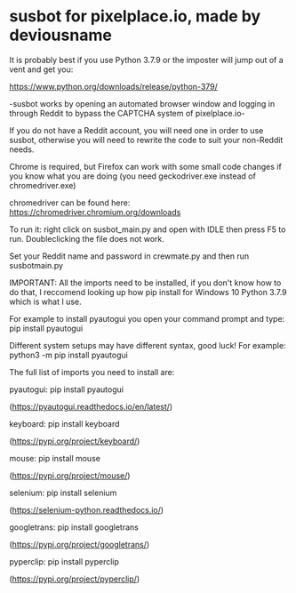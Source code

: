 # susbot for pixelplace.io, made by deviousname

It is probably best if you use Python 3.7.9 or the imposter will jump out of a vent and get you:

https://www.python.org/downloads/release/python-379/

-susbot works by opening an automated browser window and logging in through Reddit to bypass the CAPTCHA system of pixelplace.io-

If you do not have a Reddit account, you will need one in order to use susbot, otherwise you will need to rewrite the code to suit your non-Reddit needs.

Chrome is required, but Firefox can work with some small code changes if you know what you are doing (you need geckodriver.exe instead of chromedriver.exe)

chromedriver can be found here:  https://chromedriver.chromium.org/downloads

To run it: right click on susbot_main.py and open with IDLE then press F5 to run. Doubleclicking the file does not work.

Set your Reddit name and password in crewmate.py and then run susbotmain.py

IMPORTANT: All the imports need to be installed, if you don't know how to do that, I reccomend looking up how pip install for Windows 10 Python 3.7.9 which is what I use.

For example to install pyautogui you open your command prompt and type: pip install pyautogui

Different system setups may have different syntax, good luck! For example: python3 -m pip install pyautogui

The full list of imports you need to install are:

pyautogui: pip install pyautogui

(https://pyautogui.readthedocs.io/en/latest/)

keyboard: pip install keyboard

(https://pypi.org/project/keyboard/)

mouse: pip install mouse

(https://pypi.org/project/mouse/)

selenium: pip install selenium

(https://selenium-python.readthedocs.io/)

googletrans: pip install googletrans

(https://pypi.org/project/googletrans/)

pyperclip: pip install pyperclip

(https://pypi.org/project/pyperclip/)
